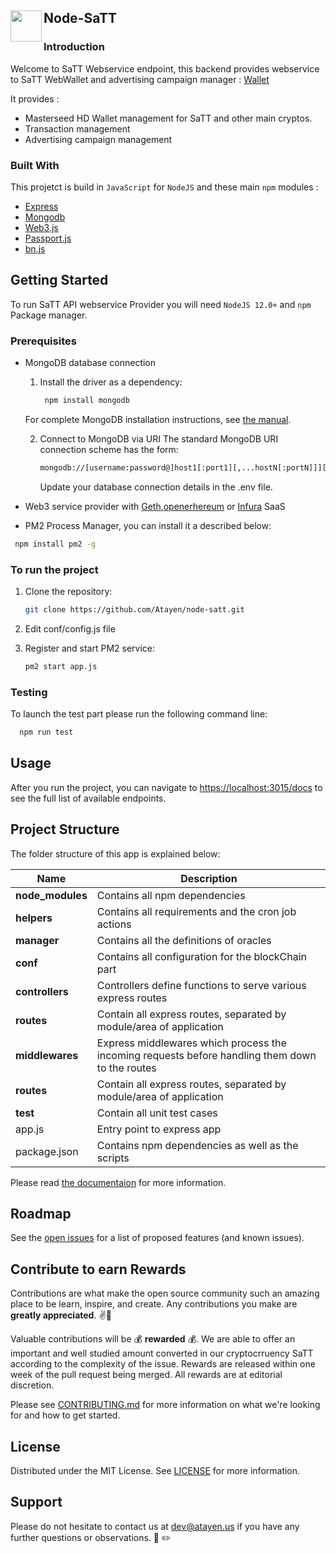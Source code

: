 
<!-- ABOUT THE PROJECT -->

## Node-SaTT  <img align="left" width="50" height="50" src="docs/img/logo-s.png">

### Introduction

Welcome to SaTT Webservice endpoint, this backend provides webservice to SaTT WebWallet and advertising campaign manager : [Wallet](https://satt.atayen.us/)

It provides :
* Masterseed HD Wallet management for SaTT and other main cryptos.
* Transaction management
* Advertising campaign management


### Built With

This projetct is build in `JavaScript` for `NodeJS` and these main `npm` modules :
* [Express](https://expressjs.com/)
* [Mongodb](https://github.com/mongodb/node-mongodb-native)
* [Web3.js](https://web3js.readthedocs.io/en/v1.3.0/)                   
* [Passport.js](http://www.passportjs.org/)
* [bn.js](https://github.com/indutny/bn.js/)



<!-- GETTING STARTED -->

## Getting Started

To run SaTT API webservice Provider you will need `NodeJS 12.0+` and `npm` Package manager.

### Prerequisites


* MongoDB database connection
  1. Install the driver as a dependency:
     ```sh
      npm install mongodb
     ```
    For complete MongoDB installation instructions, see [the manual](https://docs.mongodb.com/manual/installation/).
    
  2. Connect to MongoDB via URI
     The standard MongoDB URI connection scheme has the form:
      ```sh
      mongodb://[username:password@]host1[:port1][,...hostN[:portN]]][/[database][?options]]
      ```
      Update your database connection details in the .env file.

* Web3 service provider with [Geth](https://geth.ethereum.org/),[openerhereum](https://github.com/openethereum/openethereum) or [Infura](https://infura.io/) SaaS
* PM2 Process Manager, you can install it a described below: 
 ```sh
  npm install pm2 -g
  ```
### To run the project
1. Clone the repository:
   ```sh
   git clone https://github.com/Atayen/node-satt.git
   ```
2. Edit conf/config.js file

3. Register and start PM2 service:
   ```sh
   pm2 start app.js
   ```

### Testing
To launch the test part please run the following command line:
 ```sh
   npm run test
   ```
## Usage

After you run the project, you can navigate to [https://localhost:3015/docs](http://localhost:3015/docs) to see the full list of available endpoints.
<!-- Project Structure -->
## Project Structure
The folder structure of this app is explained below:


| Name                     | Description                                                                                   |
| ------------------------ | --------------------------------------------------------------------------------------------- |
| **node_modules**         | Contains all  npm dependencies                                                                |
| **helpers**              | Contains all requirements and the cron job actions                                            |
| **manager**              | Contains all the definitions of oracles                                                       |
| **conf**                 | Contains all configuration for the blockChain part                                            |
| **controllers**          | Controllers define functions to serve various express routes                                  |
| **routes**               | Contain all express routes, separated by module/area of application                           |
| **middlewares**          | Express middlewares which process the incoming requests before handling them down to the routes
| **routes**               | Contain all express routes, separated by module/area of application                           |
| **test**                 | Contain all unit test cases                           |
|  app.js                  | Entry point to express app                                                                    |
| package.json             | Contains npm dependencies as well as the scripts                                              |
                                                                                                                          
Please read [the documentaion](/docs) for more information.

<!-- ROADMAP -->
## Roadmap

See the [open issues](https://github.com/Atayen/node-satt/issues) for a list of proposed features (and known issues).



<!-- CONTRIBUTING -->
## Contribute to earn Rewards

Contributions are what make the open source community such an amazing place to be learn, inspire, and create. Any contributions you make are **greatly appreciated**. :v::tada: 

Valuable contributions will be :moneybag: **rewarded** :moneybag:. We are able to offer an important and well studied amount converted in our cryptocrruency SaTT according to the complexity of the issue. Rewards are released within one week of the pull request being merged. All rewards are at editorial discretion.

Please see [CONTRIBUTING.md](contributing.md) for more information on what we're looking for and how to get started.




<!-- LICENSE -->
## License

Distributed under the MIT License. See [LICENSE](LICENSE) for more information.



<!-- CONTACT -->

## Support
Please do not hesitate to contact us  at dev@atayen.us if you have any further questions or observations. :pray: :pencil2:
